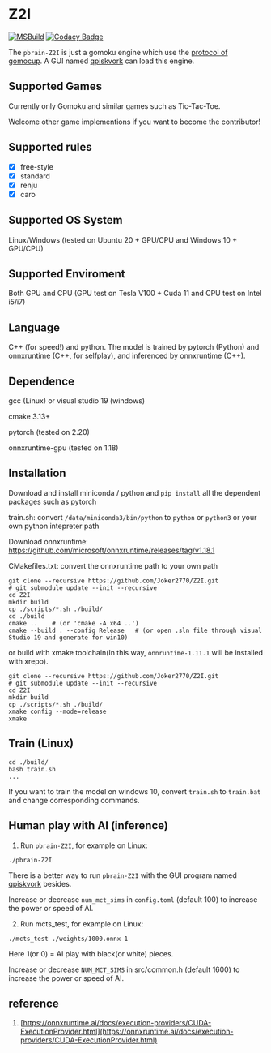 # Z2I

[![MSBuild](https://github.com/Joker2770/Z2I/actions/workflows/msbuild.yml/badge.svg)](https://github.com/Joker2770/Z2I/actions/workflows/msbuild.yml)
[![Codacy Badge](https://app.codacy.com/project/badge/Grade/a0c92665548344f49f92e0d999eb5c05)](https://app.codacy.com/gh/Joker2770/Z2I/dashboard?utm_source=gh&utm_medium=referral&utm_content=&utm_campaign=Badge_grade)

The `pbrain-Z2I` is just a gomoku engine which use the [protocol of gomocup](lastovicka.github.io/protocl2en.htm). A GUI named [qpiskvork](https://github.com/Joker2770/qpiskvork) can load this engine.

## Supported Games
Currently only Gomoku and similar games such as Tic-Tac-Toe. 

Welcome other game implementions if you want to become the contributor!

## Supported rules

- [x] free-style
- [x] standard
- [x] renju
- [x] caro

## Supported OS System
Linux/Windows (tested on Ubuntu 20 + GPU/CPU and Windows 10 + GPU/CPU)


## Supported Enviroment
Both GPU and CPU (GPU test on Tesla V100 + Cuda 11 and CPU test on Intel i5/i7)


## Language
C++ (for speed!) and python. The model is trained by pytorch (Python) and onnxruntime (C++, for selfplay), and inferenced by onnxruntime (C++).


## Dependence
gcc (Linux) or visual studio 19 (windows)

cmake 3.13+

pytorch (tested on 2.20)

onnxruntime-gpu (tested on 1.18)


## Installation
Download and install miniconda / python
and `pip install` all the dependent packages such as pytorch

train.sh: convert `/data/miniconda3/bin/python` to `python` or `python3` or your own python intepreter path

Download onnxruntime: https://github.com/microsoft/onnxruntime/releases/tag/v1.18.1

CMakefiles.txt: convert the onnxruntime path to your own path


```shell
git clone --recursive https://github.com/Joker2770/Z2I.git
# git submodule update --init --recursive
cd Z2I
mkdir build
cp ./scripts/*.sh ./build/
cd ./build
cmake ..    # (or 'cmake -A x64 ..')
cmake --build . --config Release   # (or open .sln file through visual Studio 19 and generate for win10)
```

or build with xmake toolchain(In this way, `onnruntime-1.11.1` will be installed with xrepo).

```shell
git clone --recursive https://github.com/Joker2770/Z2I.git
# git submodule update --init --recursive
cd Z2I
mkdir build
cp ./scripts/*.sh ./build/
xmake config --mode=release
xmake
```

## Train (Linux)

```shell
cd ./build/
bash train.sh
...
```

If you want to train the model on windows 10, convert `train.sh` to `train.bat` and change corresponding commands.


## Human play with AI (inference)

1.  Run `pbrain-Z2I`, for example on Linux:

```shell
./pbrain-Z2I
```

There is a better way to run `pbrain-Z2I` with the GUI program named [qpiskvork](https://github.com/Joker2770/qpiskvork) besides. 

Increase or decrease `num_mct_sims` in `config.toml` (default 100) to increase the power or speed of AI.

2.  Run mcts_test, for example on Linux:

```shell
./mcts_test ./weights/1000.onnx 1
```

Here 1(or 0) = AI play with black(or white) pieces. 

Increase or decrease `NUM_MCT_SIMS` in src/common.h (default 1600) to increase the power or speed of AI.

## reference
1.  [https://onnxruntime.ai/docs/execution-providers/CUDA-ExecutionProvider.html](https://onnxruntime.ai/docs/execution-providers/CUDA-ExecutionProvider.html)
